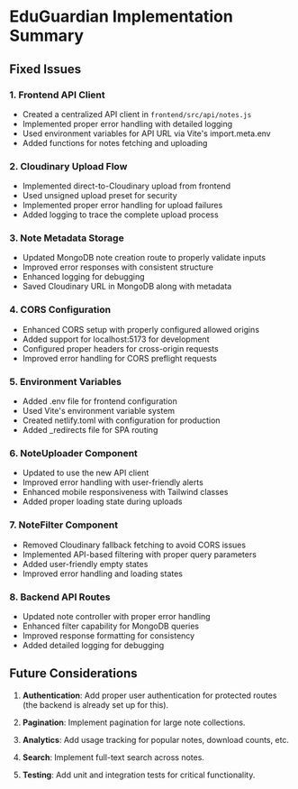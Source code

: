 # EduGuardian Implementation Summary

## Fixed Issues

### 1. Frontend API Client
- Created a centralized API client in `frontend/src/api/notes.js`
- Implemented proper error handling with detailed logging
- Used environment variables for API URL via Vite's import.meta.env
- Added functions for notes fetching and uploading

### 2. Cloudinary Upload Flow
- Implemented direct-to-Cloudinary upload from frontend
- Used unsigned upload preset for security
- Implemented proper error handling for upload failures
- Added logging to trace the complete upload process

### 3. Note Metadata Storage
- Updated MongoDB note creation route to properly validate inputs
- Improved error responses with consistent structure
- Enhanced logging for debugging
- Saved Cloudinary URL in MongoDB along with metadata

### 4. CORS Configuration
- Enhanced CORS setup with properly configured allowed origins
- Added support for localhost:5173 for development
- Configured proper headers for cross-origin requests
- Improved error handling for CORS preflight requests

### 5. Environment Variables
- Added .env file for frontend configuration
- Used Vite's environment variable system
- Created netlify.toml with configuration for production
- Added _redirects file for SPA routing

### 6. NoteUploader Component
- Updated to use the new API client
- Improved error handling with user-friendly alerts
- Enhanced mobile responsiveness with Tailwind classes
- Added proper loading state during uploads

### 7. NoteFilter Component
- Removed Cloudinary fallback fetching to avoid CORS issues
- Implemented API-based filtering with proper query parameters
- Added user-friendly empty states
- Improved error handling and loading states

### 8. Backend API Routes
- Updated note controller with proper error handling
- Enhanced filter capability for MongoDB queries
- Improved response formatting for consistency
- Added detailed logging for debugging

## Future Considerations

1. **Authentication**: Add proper user authentication for protected routes (the backend is already set up for this).

2. **Pagination**: Implement pagination for large note collections.

3. **Analytics**: Add usage tracking for popular notes, download counts, etc.

4. **Search**: Implement full-text search across notes.

5. **Testing**: Add unit and integration tests for critical functionality.
